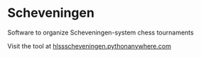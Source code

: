 # Scheveningen
Software to organize Scheveningen-system chess tournaments

Visit the tool at [hlssscheveningen.pythonanywhere.com](https://hlssscheveningen.pythonanywhere.com)
